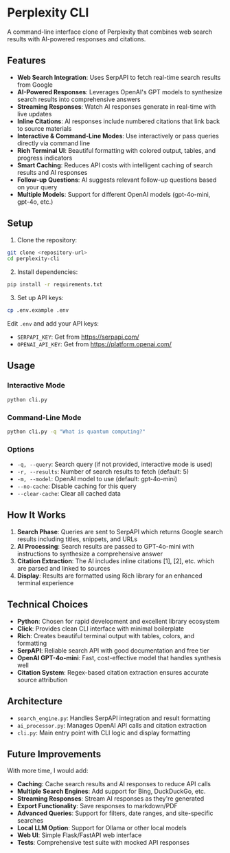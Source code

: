 # Perplexity CLI

A command-line interface clone of Perplexity that combines web search results with AI-powered responses and citations.

## Features

- **Web Search Integration**: Uses SerpAPI to fetch real-time search results from Google
- **AI-Powered Responses**: Leverages OpenAI's GPT models to synthesize search results into comprehensive answers
- **Streaming Responses**: Watch AI responses generate in real-time with live updates
- **Inline Citations**: AI responses include numbered citations that link back to source materials
- **Interactive & Command-Line Modes**: Use interactively or pass queries directly via command line
- **Rich Terminal UI**: Beautiful formatting with colored output, tables, and progress indicators
- **Smart Caching**: Reduces API costs with intelligent caching of search results and AI responses
- **Follow-up Questions**: AI suggests relevant follow-up questions based on your query
- **Multiple Models**: Support for different OpenAI models (gpt-4o-mini, gpt-4o, etc.)

## Setup

1. Clone the repository:
```bash
git clone <repository-url>
cd perplexity-cli
```

2. Install dependencies:
```bash
pip install -r requirements.txt
```

3. Set up API keys:
```bash
cp .env.example .env
```

Edit `.env` and add your API keys:
- `SERPAPI_KEY`: Get from https://serpapi.com/
- `OPENAI_API_KEY`: Get from https://platform.openai.com/

## Usage

### Interactive Mode
```bash
python cli.py
```

### Command-Line Mode
```bash
python cli.py -q "What is quantum computing?"
```

### Options
- `-q, --query`: Search query (if not provided, interactive mode is used)
- `-r, --results`: Number of search results to fetch (default: 5)
- `-m, --model`: OpenAI model to use (default: gpt-4o-mini)
- `--no-cache`: Disable caching for this query
- `--clear-cache`: Clear all cached data

## How It Works

1. **Search Phase**: Queries are sent to SerpAPI which returns Google search results including titles, snippets, and URLs
2. **AI Processing**: Search results are passed to GPT-4o-mini with instructions to synthesize a comprehensive answer
3. **Citation Extraction**: The AI includes inline citations [1], [2], etc. which are parsed and linked to sources
4. **Display**: Results are formatted using Rich library for an enhanced terminal experience

## Technical Choices

- **Python**: Chosen for rapid development and excellent library ecosystem
- **Click**: Provides clean CLI interface with minimal boilerplate
- **Rich**: Creates beautiful terminal output with tables, colors, and formatting
- **SerpAPI**: Reliable search API with good documentation and free tier
- **OpenAI GPT-4o-mini**: Fast, cost-effective model that handles synthesis well
- **Citation System**: Regex-based citation extraction ensures accurate source attribution

## Architecture

- `search_engine.py`: Handles SerpAPI integration and result formatting
- `ai_processor.py`: Manages OpenAI API calls and citation extraction
- `cli.py`: Main entry point with CLI logic and display formatting

## Future Improvements

With more time, I would add:
- **Caching**: Cache search results and AI responses to reduce API calls
- **Multiple Search Engines**: Add support for Bing, DuckDuckGo, etc.
- **Streaming Responses**: Stream AI responses as they're generated
- **Export Functionality**: Save responses to markdown/PDF
- **Advanced Queries**: Support for filters, date ranges, and site-specific searches
- **Local LLM Option**: Support for Ollama or other local models
- **Web UI**: Simple Flask/FastAPI web interface
- **Tests**: Comprehensive test suite with mocked API responses